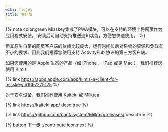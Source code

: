 ```yaml
---
wiki: flojoy
title: 客户端
---
```


{% note color:green Misskey集成了PWA模块，可以在支持的环境上将网页作为应用程式安装。
安装后可自动支持推送通知功能，方便您快速使用。 
%}

但其原生自带的网页客户端的依赖比较庞大，运行时间长后对系统的资源和负载有不小的要求。因此我们推荐您使用支持 ActivityPub 协议的第三方客户端。

如果您使用的是 Apple 生态的产品（如 iPhone 、 iPad 或是 Mac ），我们推荐您使用 Kimis

{% link https://apps.apple.com/app/kimis-a-client-for-misskey/id1667275125 %}

对于安卓设备，我们推荐使用 Kaiteki 或 Milktea

{% link https://kaiteki.app/ desc:true %}

{% link https://github.com/pantasystem/Milktea/releases/ desc:true %}

{% button 下一步 ./contribute icon:next %}